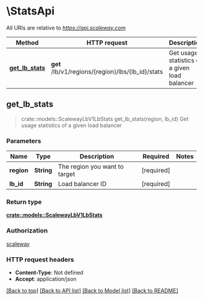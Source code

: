 # \StatsApi

All URIs are relative to *https://api.scaleway.com*

Method | HTTP request | Description
------------- | ------------- | -------------
[**get_lb_stats**](StatsApi.md#get_lb_stats) | **get** /lb/v1/regions/{region}/lbs/{lb_id}/stats | Get usage statistics of a given load balancer



## get_lb_stats

> crate::models::ScalewayLbV1LbStats get_lb_stats(region, lb_id)
Get usage statistics of a given load balancer

### Parameters


Name | Type | Description  | Required | Notes
------------- | ------------- | ------------- | ------------- | -------------
**region** | **String** | The region you want to target | [required] |
**lb_id** | **String** | Load balancer ID | [required] |

### Return type

[**crate::models::ScalewayLbV1LbStats**](scaleway.lb.v1.LbStats.md)

### Authorization

[scaleway](../README.md#scaleway)

### HTTP request headers

- **Content-Type**: Not defined
- **Accept**: application/json

[[Back to top]](#) [[Back to API list]](../README.md#documentation-for-api-endpoints) [[Back to Model list]](../README.md#documentation-for-models) [[Back to README]](../README.md)

